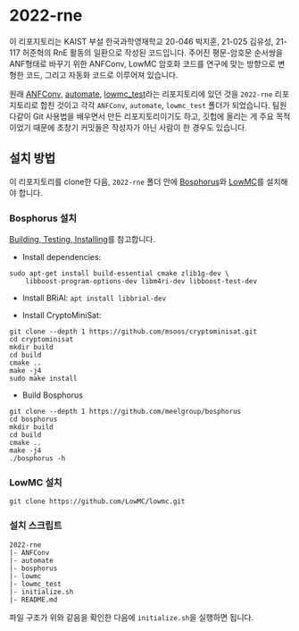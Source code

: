 # 2022-rne

이 리포지토리는 KAIST 부설 한국과학영재학교 20-046 박지훈, 21-025 김유성, 21-117 허준혁의 RnE 활동의 일환으로 작성된 코드입니다. 
주어진 평문-암호문 순서쌍을 ANF형태로 바꾸기 위한 ANFConv, LowMC 암호화 코드를 연구에 맞는 방향으로 변형한 코드, 그리고 자동화 코드로 이루어져 있습니다.

 원래 [ANFConv](https://github.com/oxjihun/ANFConv), [automate](https://github.com/oxjihun/automate), [lowmc_test](https://github.com/oxjihun/lowmc_test)라는 리포지토리에 있던 것을 `2022-rne` 리포지토리로 합친 것이고 각각 `ANFConv`, `automate`, `lowmc_test` 폴더가 되었습니다. 팀원 다같이 Git 사용법을 배우면서 만든 리포지토리이기도 하고, 깃헙에 올리는 게 주요 목적이었기 때문에 초창기 커밋들은 작성자가 아닌 사람이 한 경우도 있습니다. 

## 설치 방법

이 리포지토리를 clone한 다음, `2022-rne` 폴더 안에 [Bosphorus](https://github.com/meelgroup/bosphorus)와 [LowMC](https://github.com/LowMC/lowmc)를 설치해야 합니다. 

### Bosphorus 설치

[Building, Testing, Installing](https://github.com/meelgroup/bosphorus#building-testing-installing)를 참고합니다. 

* Install dependencies: 
```
sudo apt-get install build-essential cmake zlib1g-dev \
    libboost-program-options-dev libm4ri-dev libboost-test-dev
```

* Install BRiAl: `apt install libbrial-dev`

* Install CryptoMiniSat: 
```
git clone --depth 1 https://github.com/msoos/cryptominisat.git
cd cryptominisat
mkdir build
cd build
cmake ..
make -j4
sudo make install
```

* Build Bosphorus
```
git clone --depth 1 https://github.com/meelgroup/bosphorus
cd bosphorus
mkdir build
cd build
cmake ..
make -j4
./bosphorus -h
```

### LowMC 설치
```
git clone https://github.com/LowMC/lowmc.git
```

### 설치 스크립트
```
2022-rne
|- ANFConv
|- automate
|- bosphorus
|- lowmc
|- lowmc_test
|- initialize.sh
|- README.md
```
파일 구조가 위와 같음을 확인한 다음에 `initialize.sh`을 실행하면 됩니다. 